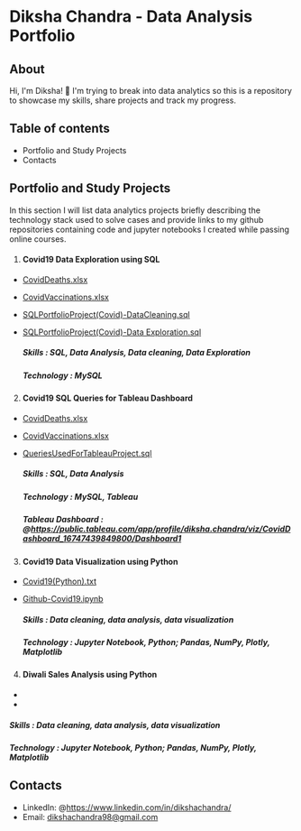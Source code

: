 # Diksha Chandra - Data Analysis Portfolio
## About
Hi, I'm Diksha! 👋 I'm trying to break into data analytics so this is a repository to showcase my skills, share projects and track my progress.
## Table of contents
- Portfolio and Study Projects
- Contacts
## Portfolio and Study Projects
In this section I will list data analytics projects briefly describing the technology stack used to solve cases and provide links to my github repositories containing code and jupyter notebooks I created while passing online courses.
1. #### Covid19 Data Exploration using SQL

- [CovidDeaths.xlsx](https://github.com/DikshaChandra/Data_Analysis_Portfolio/blob/afcc026e379da8f6464b75133aa914c8c0462c5c/CovidDeaths.xlsx)
- [CovidVaccinations.xlsx](https://github.com/DikshaChandra/Data_Analysis_Portfolio/blob/afcc026e379da8f6464b75133aa914c8c0462c5c/CovidVaccinations.xlsx)
- [SQLPortfolioProject(Covid)-DataCleaning.sql](https://github.com/DikshaChandra/Data_Analysis_Portfolio/blob/afcc026e379da8f6464b75133aa914c8c0462c5c/SQLPortfolioProject(Covid)-DataCleaning.sql)
- [SQLPortfolioProject(Covid)-Data Exploration.sql](https://github.com/DikshaChandra/Data_Analysis_Portfolio/blob/afcc026e379da8f6464b75133aa914c8c0462c5c/SQLPortfolioProject(Covid)-Data%20Exploration.sql)

   ##### *Skills* : SQL, Data Analysis, Data cleaning, Data Exploration
   ##### *Technology* : MySQL
2. #### Covid19 SQL Queries for Tableau Dashboard

- [CovidDeaths.xlsx](https://github.com/DikshaChandra/Data_Analysis_Portfolio/blob/afcc026e379da8f6464b75133aa914c8c0462c5c/CovidDeaths.xlsx)
- [CovidVaccinations.xlsx](https://github.com/DikshaChandra/Data_Analysis_Portfolio/blob/afcc026e379da8f6464b75133aa914c8c0462c5c/CovidVaccinations.xlsx)
- [QueriesUsedForTableauProject.sql](https://github.com/DikshaChandra/Data_Analysis_Portfolio/blob/266d3a2ca4393e7a8578b37624a1259cdd9f0f78/QueriesUsedForTableauProject.sql)

   ##### *Skills* : SQL, Data Analysis
   ##### *Technology* : MySQL, Tableau
   ##### *Tableau Dashboard* : @https://public.tableau.com/app/profile/diksha.chandra/viz/CovidDashboard_16747439849800/Dashboard1
3. #### Covid19 Data Visualization using Python

- [Covid19(Python).txt](https://github.com/DikshaChandra/Data_Analysis_Portfolio/blob/cdad6bf95496b0b4924c977af1d7beb5add041f8/Covid19(Python).txt)
- [Github-Covid19.ipynb](https://github.com/DikshaChandra/Data_Analysis_Portfolio/blob/9c14b572b40ef44fbc22e0c438ad15a497b28876/Github-Covid19.ipynb)

   ##### *Skills* : Data cleaning, data analysis, data visualization
   ##### *Technology* : Jupyter Notebook, Python; Pandas, NumPy, Plotly, Matplotlib
4. #### Diwali Sales Analysis using Python

-
-

   ##### *Skills* : Data cleaning, data analysis, data visualization
   ##### *Technology* : Jupyter Notebook, Python; Pandas, NumPy, Plotly, Matplotlib 
   
## Contacts
- LinkedIn: @https://www.linkedin.com/in/dikshachandra/
- Email: dikshachandra98@gmail.com
